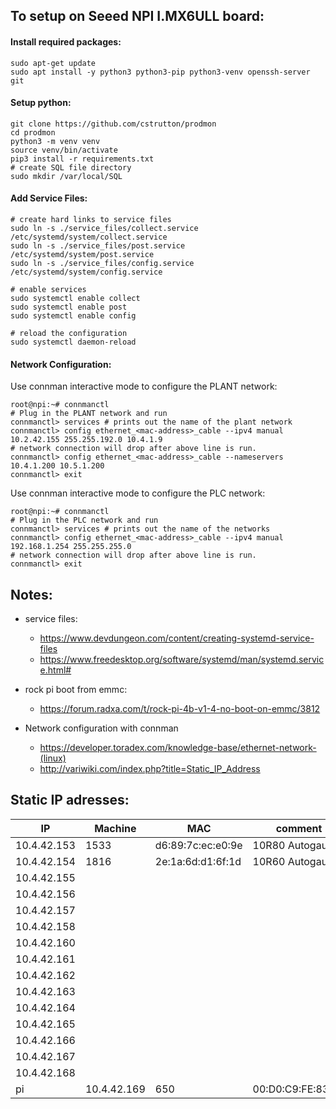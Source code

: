 ## To setup on Seeed NPI I.MX6ULL board:

#### Install required packages:
```
sudo apt-get update
sudo apt install -y python3 python3-pip python3-venv openssh-server git
```
#### Setup python:

```
git clone https://github.com/cstrutton/prodmon
cd prodmon
python3 -m venv venv
source venv/bin/activate
pip3 install -r requirements.txt
# create SQL file directory
sudo mkdir /var/local/SQL
```

#### Add Service Files:

```
# create hard links to service files
sudo ln -s ./service_files/collect.service /etc/systemd/system/collect.service
sudo ln -s ./service_files/post.service /etc/systemd/system/post.service
sudo ln -s ./service_files/config.service /etc/systemd/system/config.service

# enable services
sudo systemctl enable collect
sudo systemctl enable post
sudo systemctl enable config

# reload the configuration
sudo systemctl daemon-reload
```
#### Network Configuration:

Use connman interactive mode to configure the PLANT network:
```
root@npi:~# connmanctl
# Plug in the PLANT network and run 
connmanctl> services # prints out the name of the plant network
connmanctl> config ethernet_<mac-address>_cable --ipv4 manual 10.2.42.155 255.255.192.0 10.4.1.9
# network connection will drop after above line is run.
connmanctl> config ethernet_<mac-address>_cable --nameservers 10.4.1.200 10.5.1.200
connmanctl> exit
```
Use connman interactive mode to configure the PLC network:
```
root@npi:~# connmanctl
# Plug in the PLC network and run 
connmanctl> services # prints out the name of the networks
connmanctl> config ethernet_<mac-address>_cable --ipv4 manual 192.168.1.254 255.255.255.0
# network connection will drop after above line is run.
connmanctl> exit
```

## Notes:
- service files:
  - https://www.devdungeon.com/content/creating-systemd-service-files
  - https://www.freedesktop.org/software/systemd/man/systemd.service.html#

 - rock pi boot from emmc:
    - https://forum.radxa.com/t/rock-pi-4b-v1-4-no-boot-on-emmc/3812

- Network configuration with connman
  - https://developer.toradex.com/knowledge-base/ethernet-network-(linux)
  - http://variwiki.com/index.php?title=Static_IP_Address


## Static IP adresses:
|IP|Machine|MAC| comment |
|-------------|------|-------------------|---------------|
| 10.4.42.153 | 1533 | d6:89:7c:ec:e0:9e |10R80 Autogauge|
| 10.4.42.154 | 1816 | 2e:1a:6d:d1:6f:1d |10R60 Autogauge|
| 10.4.42.155 ||||
| 10.4.42.156 ||||
| 10.4.42.157 ||||
| 10.4.42.158 ||||
| 10.4.42.160 ||||
| 10.4.42.161 ||||
| 10.4.42.162 ||||
| 10.4.42.163 ||||
| 10.4.42.164 ||||
| 10.4.42.165 ||||
| 10.4.42.166 ||||
| 10.4.42.167 ||||
| 10.4.42.168 ||||
pi| 10.4.42.169 |  650 |00:D0:C9:FE:83:5D| Trilobe Slurry |4
